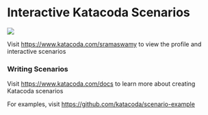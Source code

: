 # Interactive Katacoda Scenarios

[![](http://shields.katacoda.com/katacoda/sramaswamy/count.svg)](https://www.katacoda.com/sramaswamy "Get your profile on Katacoda.com")

Visit https://www.katacoda.com/sramaswamy to view the profile and interactive scenarios

### Writing Scenarios
Visit https://www.katacoda.com/docs to learn more about creating Katacoda scenarios

For examples, visit https://github.com/katacoda/scenario-example
